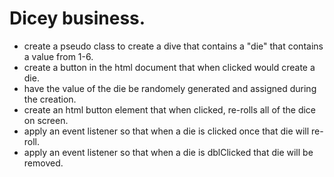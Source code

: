 # Dicey business.

* create a pseudo class to create a dive that contains a "die" that contains a value from 1-6.
* create a button in the html document that when clicked would create a die.
* have the value of the die be randomely generated and assigned during the creation.
* create an html button element that when clicked, re-rolls all of the dice on screen.
* apply an event listener so that when a die is clicked once that die will re-roll.
* apply an event listener so that when a die is dblClicked that die will be removed.
